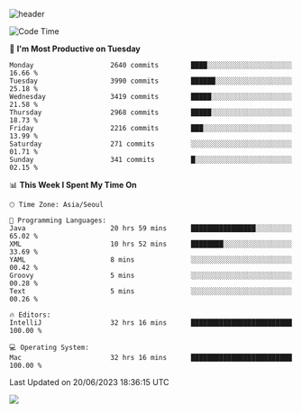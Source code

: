 ![header](https://capsule-render.vercel.app/api?type=Egg&color=timeAuto&height=300&section=header&text=PoPo&fontSize=90&animation=fadeIn)

  <!--START_SECTION:waka-->
![Code Time](http://img.shields.io/badge/Code%20Time-940%20hrs%2030%20mins-blue)

📅 **I'm Most Productive on Tuesday** 

```text
Monday                   2640 commits        ████░░░░░░░░░░░░░░░░░░░░░   16.66 % 
Tuesday                  3990 commits        ██████░░░░░░░░░░░░░░░░░░░   25.18 % 
Wednesday                3419 commits        █████░░░░░░░░░░░░░░░░░░░░   21.58 % 
Thursday                 2968 commits        █████░░░░░░░░░░░░░░░░░░░░   18.73 % 
Friday                   2216 commits        ███░░░░░░░░░░░░░░░░░░░░░░   13.99 % 
Saturday                 271 commits         ░░░░░░░░░░░░░░░░░░░░░░░░░   01.71 % 
Sunday                   341 commits         █░░░░░░░░░░░░░░░░░░░░░░░░   02.15 % 
```


📊 **This Week I Spent My Time On** 

```text
🕑︎ Time Zone: Asia/Seoul

💬 Programming Languages: 
Java                     20 hrs 59 mins      ████████████████░░░░░░░░░   65.02 % 
XML                      10 hrs 52 mins      ████████░░░░░░░░░░░░░░░░░   33.69 % 
YAML                     8 mins              ░░░░░░░░░░░░░░░░░░░░░░░░░   00.42 % 
Groovy                   5 mins              ░░░░░░░░░░░░░░░░░░░░░░░░░   00.28 % 
Text                     5 mins              ░░░░░░░░░░░░░░░░░░░░░░░░░   00.26 % 

🔥 Editors: 
IntelliJ                 32 hrs 16 mins      █████████████████████████   100.00 % 

💻 Operating System: 
Mac                      32 hrs 16 mins      █████████████████████████   100.00 % 
```


 Last Updated on 20/06/2023 18:36:15 UTC
<!--END_SECTION:waka-->



<img src="https://capsule-render.vercel.app/api?type=Egg&color=timeAuto&height=300&section=footer&text=PoPo&fontSize=90&animation=fadeIn&reversal=true" />
